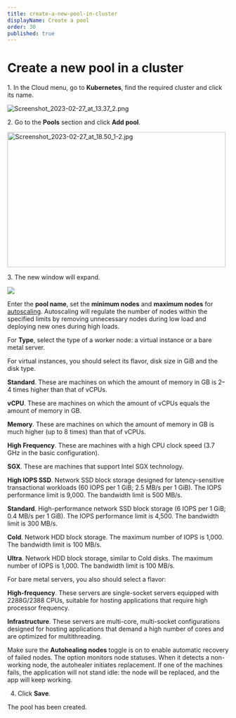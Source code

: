 ```yaml
---
title: create-a-new-pool-in-cluster
displayName: Create a pool
order: 30
published: true
---
```

# Create a new pool in a cluster

1\. In the Cloud menu, go to **Kubernetes**, find the required cluster and click its name.

<img src="https://support.gcore.com/hc/article_attachments/13344056819601" alt="Screenshot_2023-02-27_at_13.37_2.png">

2\. Go to the **Pools** section and click **Add pool**.

<img src="https://support.gcore.com/hc/article_attachments/13344082420369" alt="Screenshot_2023-02-27_at_18.50_1-2.jpg" width="497" height="308">

3\. The new window will expand. 

<img src="https://support.gcore.com/hc/article_attachments/15416891909265">

Enter the **pool name**, set the **minimum nodes** and **maximum nodes** for <a href="https://gcore.com/docs/cloud/kubernetes/clusters/autoscaling/about-autoscaling" target="_blank">autoscaling</a>. Autoscaling will regulate the number of nodes within the specified limits by removing unnecessary nodes during low load and deploying new ones during high loads.

For **Type**, select the type of a worker node: a virtual instance or a bare metal server. 

For virtual instances, you should select its flavor, disk size in GiB and the disk type.

<expandable-element title="Available flavors of virtual instances">

**Standard**. These are machines on which the amount of memory in GB is 2–4 times higher than that of vCPUs.

**vCPU**. These are machines on which the amount of vCPUs equals the amount of memory in GB.

**Memory**. These are machines on which the amount of memory in GB is much higher (up to 8 times) than that of vCPUs.

**High Frequency**. These are machines with a high CPU clock speed (3.7 GHz in the basic configuration).

**SGX**. These are machines that support Intel SGX technology.

</expandable-element>

<expandable-element title="Available disk types">

**High IOPS SSD**. Network SSD block storage designed for latency-sensitive transactional workloads (60 IOPS per 1 GiB; 2.5 MB/s per 1 GiB). The IOPS performance limit is 9,000. The bandwidth limit is 500 MB/s.

**Standard**. High-performance network SSD block storage (6 IOPS per 1 GiB; 0.4 MB/s per 1 GiB). The IOPS performance limit is 4,500. The bandwidth limit is 300 MB/s.

**Cold**. Network HDD block storage. The maximum number of IOPS is 1,000. The bandwidth limit is 100 MB/s.

**Ultra**. Network HDD block storage, similar to Cold disks. The maximum number of IOPS is 1,000. The bandwidth limit is 100 MB/s.

</expandable-element>

For bare metal servers, you also should select a flavor:

<expandable-element title="Available flavors of bare metal servers">

**High-frequency**. These servers are single-socket servers equipped with 2288G/2388 CPUs, suitable for hosting applications that require high processor frequency.

**Infrastructure**. These servers are multi-core, multi-socket configurations designed for hosting applications that demand a high number of cores and are optimized for multithreading.

</expandable-element>

Make sure the **Autohealing nodes** toggle is on to enable automatic recovery of failed nodes. The option monitors node statuses. When it detects a non-working node, the autohealer initiates replacement. If one of the machines fails, the application will not stand idle: the node will be replaced, and the app will keep working.

4.  Click **Save**. 

The pool has been created.
